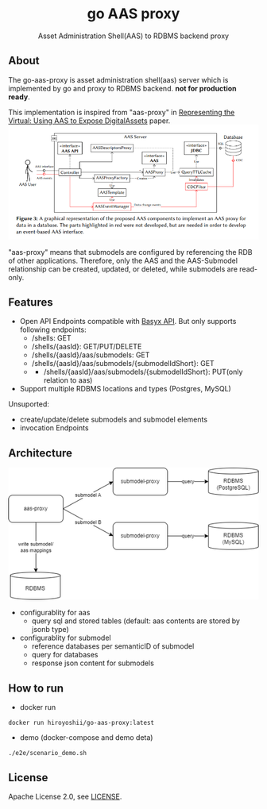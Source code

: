 <div align="center">
<h1>go AAS proxy</h1>
<p>
Asset Administration Shell(AAS) to RDBMS backend proxy
</p>

</div>

## About

The go-aas-proxy is asset administration shell(aas) server which is implemented by go and proxy to RDBMS backend. **not for production ready**.

This implementation is inspired from "aas-proxy" in [Representing the Virtual: Using AAS to Expose DigitalAssets](https://ceur-ws.org/Vol-3291/paper5.pdf) paper.
![aas-proxy](./assets/aas-proxy.png)

"aas-proxy" means that submodels are configured by referencing the RDB of other applications.
Therefore, only the AAS and the AAS-Submodel relationship can be created, updated, or deleted, while submodels are read-only.

## Features
- Open API Endpoints compatible with [Basyx API](https://app.swaggerhub.com/apis/BaSyx/basyx_asset_administration_shell_http_rest_api/v1). But only supports following endpoints:
  - /shells: GET
  - /shells/{aasId}: GET/PUT/DELETE
  - /shells/{aasId}/aas/submodels: GET
  - /shells/{aasId}/aas/submodels/{submodelIdShort}: GET
  - - /shells/{aasId}/aas/submodels/{submodelIdShort}: PUT(only relation to aas)
- Support multiple RDBMS locations and types (Postgres, MySQL)

Unsuported:
- create/update/delete submodels and submodel elements
- invocation Endpoints

## Architecture
![architecture](./assets/architecture.drawio.png)
- configurablity for aas
  - query sql and stored tables (default: aas contents are stored by jsonb type)
- configurablity for submodel
  - reference databases per semanticID of submodel
  - query for databases
  - response json content for submodels

## How to run
* docker run
```
docker run hiroyoshii/go-aas-proxy:latest
```
* demo (docker-compose and demo deta)
```
./e2e/scenario_demo.sh
```

## License
Apache License 2.0, see [LICENSE](./LICENSE).
